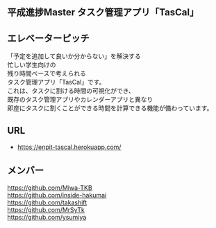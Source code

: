 ## 平成進捗Master タスク管理アプリ「TasCal」

## エレベーターピッチ
「予定を追加して良いか分からない」を解決する<br>
忙しい学生向けの<br>
残り時間ベースで考えられる<br>
タスク管理アプリ「TasCal」です。<br>
これは、タスクに割ける時間の可視化ができ、<br>
既存のタスク管理アプリやカレンダーアプリと異なり<br>
即座にタスクに割くことができる時間を計算できる機能が備わっています。<br>

## URL
* https://enpit-tascal.herokuapp.com/

## メンバー
https://github.com/Miwa-TKB<br>
https://github.com/inside-hakumai<br>
https://github.com/takashift<br>
https://github.com/MrSyTk<br>
https://github.com/ysumiya<br>

<!-- # TasCal (enPiT activity)

このリポジトリはenPiTで作成するアプリケーションのデータを含んでいます。

Herokuに自動デプロイを行っています。URLはこちら  
https://enpit-tascal.herokuapp.com/
  
**masterブランチに変更を加えると自動で差分が取り込まれます。コミットの際は注意してください**

## 必要要件
- ruby v2.4.4
- PostgreSQL v10.4

## 開発環境構築

### Ruby

各自rbenv等でバージョン2.4.4のrubyを導入してください。  
MacOS環境ならrbenvがHomebrewから取得できます。
```commandline
brew install rbenv
rbenv install 2.4.4
rbenv rehash
rbenv global 2.4.4
```

### bundlerのインストール
※rubyのバージョンを切り替えた場合は要実行(gemはrubyのバージョン毎に異なります)
```commandline
gem install bundler
```

### PostgreSQL
MacOS環境なら`brew install postgresql`で導入できます。  
開発を始める前にデータベースを編集する権限のあるPostgreSQLのユーザーを作成する必要があります。

```commandline
postgres -D /usr/local/var/postgres/
createuser -P -s <PostgreSQLのユーザー名>
Enter password for new role: <パスワード>
Enter it again: <パスワード>
```

ユーザーを作成したら、`.bashrc`や`.zshrc`等に以下を追記してください。
```
export TASCAL_DB_USER="<PostgreSQLのユーザー名>"
export TASCAL_DB_PASSWORD="<パスワード>"
```

ここまでやったら`bundle install`してリポジトリのディレクトリ下のGemfileに書かれているパッケージを入れましょう
```
bundle install
```

その後，リポジトリのディレクトリ下で以下のコマンドでデータベースを作成します。
```commandline
brew services start postgresql
bundle exec rake db:create
```
 -->